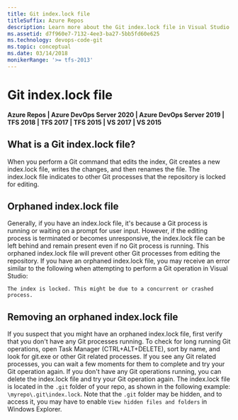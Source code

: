 ```yaml
---
title: Git index.lock file
titleSuffix: Azure Repos
description: Learn more about the Git index.lock file in Visual Studio
ms.assetid: d7f960e7-7132-4ee3-ba27-5bb5fd60e625
ms.technology: devops-code-git 
ms.topic: conceptual
ms.date: 03/14/2018
monikerRange: '>= tfs-2013'
---
```



#  Git index.lock file
**Azure Repos | Azure DevOps Server 2020 | Azure DevOps Server 2019 | TFS 2018 | TFS 2017 | TFS 2015 | VS 2017 | VS 2015**

## What is a Git index.lock file?

When you perform a Git command that edits the index, Git creates a new index.lock file, writes the changes, and then renames the file. The index.lock file indicates to other Git processes that the repository is locked for editing.

## Orphaned index.lock file

Generally, if you have an index.lock file, it's because a Git process is running or waiting on a prompt for user input. However, if the editing process is terminated or becomes unresponsive, the index.lock file can be left behind and remain present even if no Git process is running. This orphaned index.lock file will prevent other Git processes from editing the repository. If you have an orphaned index.lock file, you may receive an error similar to the following when attempting to perform a Git operation in Visual Studio:

`The index is locked. This might be due to a concurrent or crashed process.`

## Removing an orphaned index.lock file

If you suspect that you might have an orphaned index.lock file, first verify that you don't have  any Git processes running. To check for long running Git operations, open Task Manager (CTRL+ALT+DELETE), sort by name, and look for git.exe or other Git related processes. If you see any Git related processes, you can wait a few moments for them to complete and try your Git operation again. If you don't have any Git operations running, you can delete the index.lock file and try your Git operation again. The index.lock file is located in the `.git` folder of your repo, as shown in the following example: `\myrepo\.git\index.lock`. Note that the `.git` folder may be hidden, and to access it, you may have to enable `View hidden files and folders` in Windows Explorer.

